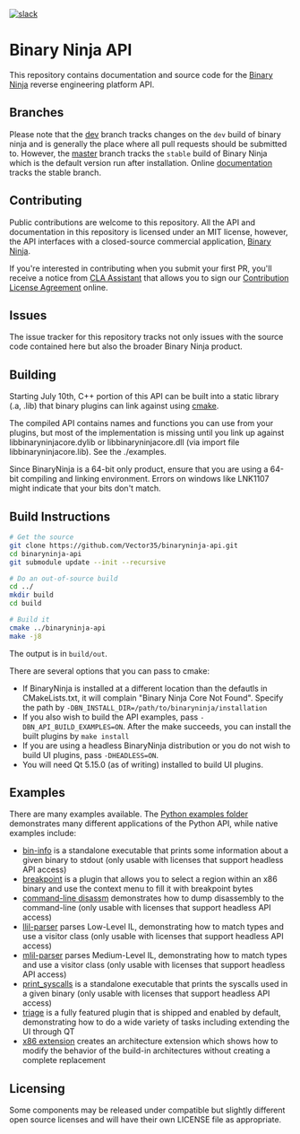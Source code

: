 [![slack](https://slack.binary.ninja/badge.svg)](https://slack.binary.ninja/)

# Binary Ninja API

This repository contains documentation and source code for the [Binary Ninja](https://binary.ninja/) reverse engineering platform API.

## Branches

Please note that the [dev](/Vector35/binaryninja-api/tree/dev/) branch tracks changes on the `dev` build of binary ninja and is generally the place where all pull requests should be submitted to. However, the [master](/Vector35/binaryninja-api/tree/master/) branch tracks the `stable` build of Binary Ninja which is the default version run after installation. Online [documentation](https://api.binary.ninja/) tracks the stable branch. 

## Contributing

Public contributions are welcome to this repository. All the API and documentation in this repository is licensed under an MIT license, however, the API interfaces with a closed-source commercial application, [Binary Ninja](https://binary.ninja).

If you're interested in contributing when you submit your first PR, you'll receive a notice from [CLA Assistant](https://cla-assistant.io/) that allows you to sign our [Contribution License Agreement](https://binary.ninja/cla.pdf) online. 

## Issues

The issue tracker for this repository tracks not only issues with the source code contained here but also the broader Binary Ninja product.

## Building

Starting July 10th, C++ portion of this API can be built into a static library (.a, .lib) that binary plugins can link against using [cmake](https://cmake.org/).

The compiled API contains names and functions you can use from your plugins, but most of the implementation is missing until you link up against libbinaryninjacore.dylib or libbinaryninjacore.dll (via import file libbinaryninjacore.lib). See the ./examples.

Since BinaryNinja is a 64-bit only product, ensure that you are using a 64-bit compiling and linking environment. Errors on windows like LNK1107 might indicate that your bits don't match.

## Build Instructions

```Bash
# Get the source
git clone https://github.com/Vector35/binaryninja-api.git
cd binaryninja-api
git submodule update --init --recursive

# Do an out-of-source build
cd ../
mkdir build
cd build

# Build it
cmake ../binaryninja-api
make -j8
```

The output is in `build/out`.

There are several options that you can pass to cmake:

- If BinaryNinja is installed at a different location than the defautls in CMakeLists.txt, it will complain "Binary Ninja Core Not Found". Specify the path by `-DBN_INSTALL_DIR=/path/to/binaryninja/installation`
- If you also wish to build the API examples, pass `-DBN_API_BUILD_EXAMPLES=ON`. After the make succeeds, you can install the built plugins by `make install`
- If you are using a headless BinaryNinja distribution or you do not wish to build UI plugins, pass `-DHEADLESS=ON`.
- You will need Qt 5.15.0 (as of writing) installed to build UI plugins.

## Examples

There are many examples available. The [Python examples folder ](https://github.com/Vector35/binaryninja-api/tree/dev/python/examples) demonstrates many different applications of the Python API, while native examples include:

* [bin-info](https://github.com/Vector35/binaryninja-api/tree/dev/examples/bin-info) is a standalone executable that prints some information about a given binary to stdout (only usable with licenses that support headless API access)
* [breakpoint](https://github.com/Vector35/binaryninja-api/tree/dev/examples/breakpoint) is a plugin that allows you to select a region within an x86 binary and use the context menu to fill it with breakpoint bytes
* [command-line disassm](https://github.com/Vector35/binaryninja-api/tree/dev/examples/cmdline_disasm) demonstrates how to dump disassembly to the command-line (only usable with licenses that support headless API access)
* [llil-parser](https://github.com/Vector35/binaryninja-api/tree/dev/examples/llil_parser) parses Low-Level IL, demonstrating how to match types and use a visitor class (only usable with licenses that support headless API access)
* [mlil-parser](https://github.com/Vector35/binaryninja-api/tree/dev/examples/mlil_parser) parses Medium-Level IL, demonstrating how to match types and use a visitor class (only usable with licenses that support headless API access)
* [print_syscalls](https://github.com/Vector35/binaryninja-api/tree/dev/examples/print_syscalls) is a standalone executable that prints the syscalls used in a given binary (only usable with licenses that support headless API access)
* [triage](https://github.com/Vector35/binaryninja-api/tree/dev/examples/triage) is a fully featured plugin that is shipped and enabled by default, demonstrating how to do a wide variety of tasks including extending the UI through QT
* [x86 extension](https://github.com/Vector35/binaryninja-api/tree/dev/examples/x86_extension) creates an architecture extension which shows how to modify the behavior of the build-in architectures without creating a complete replacement

## Licensing

Some components may be released under compatible but slightly different open source licenses and will have their own LICENSE file as appropriate.
